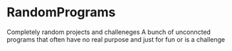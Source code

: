 # RandomPrograms
Completely random projects and challeneges 
A bunch of unconncted programs that often have no real purpose and just for fun or is a challenge
